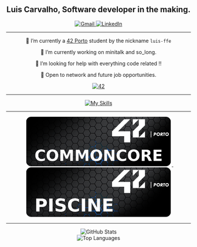 <h2 align="center"><strong>Luis Carvalho</strong>, Software developer in the making.</h2>


<!-- 
LINKS AND BANNERS FOR EMAIL LINKED IN ETC centered using markdown
-->

<div align="center">
  <a href="mailto:carvalho96filipe@gmail.com">
    <img src="https://img.shields.io/badge/-Gmail-%23333?style=for-the-badge&logo=gmail&logoColor=white" target="_blank" alt="Gmail">
  </a>
  <a href="https://www.linkedin.com/in/luis-filipe-f-1018ba139/" target="_blank">
    <img src="https://img.shields.io/badge/-LinkedIn-%230077B5?style=for-the-badge&logo=linkedin&logoColor=white" target="_blank" alt="LinkedIn">
  </a>
</div>


<!--
<p align="center">⬆️   Contact me here   ⬆️</p>
-->


--------------------------------------------------------------------------------------------------

<p align="center">🌱 I’m currently a <a href="https://www.42porto.com/">42 Porto</a> student by the nickname <code>luis-ffe</code></p>

<p align="center">🔭 I’m currently working on minitalk and so_long.</p>
<p align="center">🤔 I’m looking for help with everything code related !!</p>
<p align="center">💬 Open to network and future job opportunities.</p>

<p align="center">
    <a href='https://profile.intra.42.fr/users/luis-ffe' target="_blank"><img alt='42' src='https://img.shields.io/badge/Porto-100000?style=flat-square&logo=42&logoColor=white&labelColor=000000&color=000000'/>
  </a>
  </p>

 
<!-- Usefull links for me and you.
LINKED IN !          https://www.linkedin.com/in/luis-filipe-f-1018ba139/

HERE     https://dev.to/arnabdeypolimi/some-useful-resources-for-github-readme-122c
         https://codemaker2016.medium.com/tips-and-tricks-to-create-an-awesome-github-profile-readme-ce3825a355c7
-->
--------------------------------------------------------------------------------------------------

<!-- 
<h2 align="center"><strong>🛠️ Skills</strong> </h2>
SKILL ICONS!
-->

<p align="center">
  <a href="https://skillicons.dev">
    <img src="https://skillicons.dev/icons?i=blender,react,c,swift,vscode,git,github,css,ps,autocad,ai,linux" alt="My Skills">
  </a>
</p>


--------------------------------------------------------------------------------------------------

<!--

<p float="left" align="center">
    &nbsp;
  <a href="https://github.com/luis-ffe/42-Piscine">
    <img src="https://github.com/luis-ffe/luis-ffe/blob/main/profile/CoomonCoreBanner.png" width="300"/>
  </a>
  &nbsp;
    <a href="https://github.com/luis-ffe/42-Piscine">
    <img src="https://github.com/luis-ffe/luis-ffe/blob/main/profile/piscineBanner.png" width="300"/>
  </a>
</p>

-->

<p float="left" align="center">
    &nbsp;
  <a href="https://github.com/luis-ffe/42-common-core">
    <img src="https://github.com/luis-ffe/luis-ffe/blob/main/profile/bannerccore.png" width="400"/>
  </a>
  &nbsp;
    <a href="https://github.com/luis-ffe/42-Piscine">
    <img src="https://github.com/luis-ffe/luis-ffe/blob/main/profile/bannerpiscine.png" width="400"/>
  </a>
</p>

--------------------------------------------------------------------------------------------------

<div align="center">
  <img src="https://github-readme-stats.vercel.app/api?style=for-the-badge&username=luis-ffe&count_private=true&show_icons=true&theme=transparent&hide_border=true&text_color=FFFFFF" alt="GitHub Stats">
</div>
<div align="center">
  <img src="https://github-readme-stats.vercel.app/api/top-langs/?style=for-the-badge&username=Luis-ffe&layout=compact&theme=transparent&hide_border=true&text_color=FFFFFF" alt="Top Languages">
</div>
<!--
<p align="center">
  <a href="https://git.io/streak-stats">
    <img src="https://github-readme-streak-stats.herokuapp.com?user=luis-ffe&theme=blueberry&date_format=M%20j%5B%2C%20Y%5D" alt="GitHub Streak">
  </a>
</p>

-->

--------------------------------------------------------------------------------------------------

--------------------------------------------------------------------------------------------------


